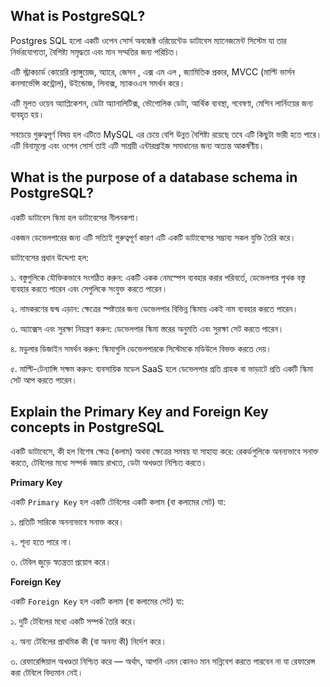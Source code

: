 ## What is PostgreSQL?
Postgres SQL হলো একটি ওপেন সোর্স অবজেক্ট ওরিয়েন্টেড ডাটাবেস ম্যানেজমেন্ট সিস্টেম যা তার নির্ভরযোগ্যতা, বৈশিষ্ট্য সমৃদ্ধতা এবং মান সম্মতির জন্য পরিচিত।

এটি স্ট্রাকচার্ড কোয়েরি ল্যাঙ্গুয়েজ, অ্যারে, জেসন , এক্স এম এল , জ্যামিতিক প্রকার, MVCC (মাল্টি ভার্সন কনসার্ভেন্সি কন্ট্রোল), উইন্ডোজ, লিনাক্স, ম্যাকওএস সমর্থন করে।

এটি মূলত ওয়েব অ্যাপ্লিকেশন, ডেটা অ্যানালিটিক্স, ভৌগোলিক ডেটা, আর্থিক ব্যবস্থা, গবেষণা, মেশিন লার্নিংয়ের জন্য ব্যবহৃত হয়।

সবচেয়ে গুরুত্বপূর্ণ বিষয় হল এটিতে MySQL এর চেয়ে বেশি উন্নত বৈশিষ্ট্য রয়েছে তবে এটি কিছুটা ভারী হতে পারে। এটি বিনামূল্যে এবং ওপেন সোর্স তাই এটি সাশ্রয়ী এন্টারপ্রাইজ সমাধানের জন্য অত্যন্ত আকর্ষণীয়।

## What is the purpose of a database schema in PostgreSQL?
একটি ডাটাবেস স্কিমা হল ডাটাবেসের নীলনকশা।

একজন ডেভেলপারের জন্য এটি সত্যিই গুরুত্বপূর্ণ কারণ এটি একটি ডাটাবেসের সম্ভাব্য সকল যুক্তি তৈরি করে।

ডাটাবেসের প্রধান উদ্দেশ্য হল:

১. বস্তুগুলিকে যৌক্তিকভাবে সংগঠিত করুন: একটি একক নেমস্পেস ব্যবহার করার পরিবর্তে, ডেভেলপার পৃথক বস্তু ব্যবহার করতে পারেন এবং সেগুলিকে সংযুক্ত করতে পারেন।

২. নামকরণের দ্বন্দ্ব এড়ান: ক্ষেত্রের স্পষ্টতার জন্য ডেভেলপার বিভিন্ন স্কিমায় একই নাম ব্যবহার করতে পারেন।

৩. অ্যাক্সেস এবং সুরক্ষা নিয়ন্ত্রণ করুন: ডেভেলপার স্কিমা স্তরের অনুমতি এবং সুরক্ষা সেট করতে পারেন।

৪. মডুলার ডিজাইন সমর্থন করুন: স্কিমাগুলি ডেভেলপারকে সিস্টেমকে মডিউলে বিভক্ত করতে দেয়।

৫. মাল্টি-টেন্যান্সি সক্ষম করুন: ব্যবসায়িক মডেল SaaS হলে ডেভেলপার প্রতি গ্রাহক বা ভাড়াটে প্রতি একটি স্কিমা সেট আপ করতে পারেন।

## Explain the Primary Key and Foreign Key concepts in PostgreSQL

একটি ডাটাবেসে, কী হল বিশেষ ক্ষেত্র (কলাম) অথবা ক্ষেত্রের সমন্বয় যা সাহায্য করে:
রেকর্ডগুলিকে অনন্যভাবে সনাক্ত করতে,
টেবিলের মধ্যে সম্পর্ক বজায় রাখতে, ডেটা অখণ্ডতা নিশ্চিত করতে।

**Primary Key**

একটি `Primary Key` হল একটি টেবিলের একটি কলাম (বা কলামের সেট) যা:

১. প্রতিটি সারিকে অনন্যভাবে সনাক্ত করে।

২. শূন্য হতে পারে না।

৩. টেবিল জুড়ে স্বতন্ত্রতা প্রয়োগ করে।

**Foreign Key**

একটি `Foreign Key` হল একটি কলাম (বা কলামের সেট) যা:

১. দুটি টেবিলের মধ্যে একটি সম্পর্ক তৈরি করে।

২. অন্য টেবিলের প্রাথমিক কী (বা অনন্য কী) নির্দেশ করে।

৩. রেফারেন্সিয়াল অখণ্ডতা নিশ্চিত করে — অর্থাৎ, আপনি এমন কোনও মান সন্নিবেশ করতে পারবেন না যা রেফারেন্স করা টেবিলে বিদ্যমান নেই।
